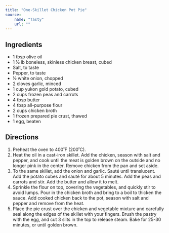 ```yaml
---
title: "One-Skillet Chicken Pot Pie"
source:
    name: "Tasty"
    url: ""
---
```


## Ingredients

-   1 tbsp olive oil
-   1 ½ lb boneless, skinless chicken breast, cubed
-   Salt, to taste
-   Pepper, to taste
-   ½ white onion, chopped
-   2 cloves garlic, minced
-   1 cup yukon gold potato, cubed
-   2 cups frozen peas and carrots
-   4 tbsp butter
-   4 tbsp all-purpose flour
-   2 cups chicken broth
-   1 frozen prepared pie crust, thawed
-   1 egg, beaten

## Directions

1. Preheat the oven to 400˚F (200˚C).
1. Heat the oil in a cast-iron skillet. Add the chicken, season with salt and pepper, and cook until the meat is golden brown on the outside and no longer pink in the center. Remove chicken from the pan and set aside.
1. To the same skillet, add the onion and garlic. Sauté until translucent. Add the potato cubes and sauté for about 5 minutes. Add the peas and carrots and stir. Add the butter and allow it to melt.
1. Sprinkle the flour on top, covering the vegetables, and quickly stir to avoid lumps. Pour in the chicken broth and bring to a boil to thicken the sauce. Add cooked chicken back to the pot, season with salt and pepper and remove from the heat.
1. Place the pie crust over the chicken and vegetable mixture and carefully seal along the edges of the skillet with your fingers. Brush the pastry with the egg, and cut 3 slits in the top to release steam. Bake for 25-30 minutes, or until golden brown.
